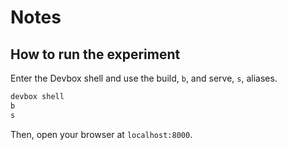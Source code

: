 # Notes

## How to run the experiment

Enter the Devbox shell and use the build, `b`, and serve, `s`, aliases.

```bash
devbox shell
b
s
```

Then, open your browser at `localhost:8000`.
